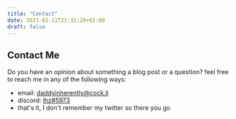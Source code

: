 ```yaml
---
title: "Contact"
date: 2021-02-11T21:32:29+02:00
draft: false
---
```


## Contact Me
Do you have an opinion about something a blog post or a question? feel free to reach me in any of the following ways:
- email: daddyinherently@cock.li
- discord: [lhz#5973](https://discord.com/users/334452995703963649)
- that's it, I don't remember my twitter so there you go
